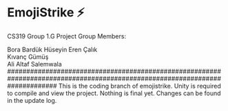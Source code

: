 # EmojiStrike ⚡️
CS319 Group 1.G Project
Group Members: 

Bora Bardük	
Hüseyin Eren Çalık	
Kıvanç Gümüş	
Ali Altaf Salemwala
#############################################################################################################################
This is the coding branch of emojistrike.  Unity is required to compile and view the project. Nothing is final yet.  Changes can be found in the update log.
